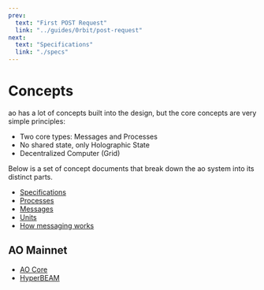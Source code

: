 ```yaml
---
prev:
  text: "First POST Request"
  link: "../guides/0rbit/post-request"
next:
  text: "Specifications"
  link: "./specs"
---
```


# Concepts

ao has a lot of concepts built into the design, but the core concepts are very simple principles:

- Two core types: Messages and Processes
- No shared state, only Holographic State
- Decentralized Computer (Grid)

Below is a set of concept documents that break down the ao system into its distinct parts.

- [Specifications](specs)
- [Processes](processes)
- [Messages](messages)
- [Units](units)
- [How messaging works](how-it-works)

## AO Mainnet

- [AO Core](ao-core)
- [HyperBEAM](hyperbeam)

